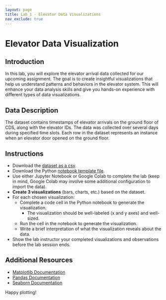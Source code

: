 ```yaml
---
layout: page
title: Lab 1 - Elevator Data Visualizations
nav_exclude: true
---
```


# Elevator Data Visualization

## Introduction

In this lab, you will explore the elevator arrival data collected for our upcoming assignment. The goal is to create insightful visualizations that help us understand patterns and behaviors in the elevator system. This will enhance your data analysis skills and give you hands-on experience with different types of data visualizations.

## Data Description

The dataset contains timestamps of elevator arrivals on the ground floor of CDS, along with the elevator IDs. The data was collected over several days during specified time slots. Each row in the dataset represents an instance when an elevator door opened on the ground floor.

## Instructions

- Download the [dataset as a csv](https://docs.google.com/spreadsheets/d/1VepMqIvBq-_oqa1a4RXY7SlLz2GtK4DpJLnBnA7GKOU/export?format=csv&id=1VepMqIvBq-_oqa1a4RXY7SlLz2GtK4DpJLnBnA7GKOU&gid=1619357510).
- Download the Python [notebook template file](lab1.ipynb).
- Use either Jupyter Notebook or Google Colab to complete the lab (keep in mind, Google Colab may involve some additional configuration to import the data).
- **Create 3 visualizations** (bars, charts, etc.) based on the dataset.
- For each chosen visualization:
  - Complete a code cell in the Python notebook to generate the visualization.
    - The visualization should be well-labeled (x and y axes) and well-sized.
  - Run the cell in the notebook to generate the visualization.
  - Write a brief interpretation of what the visualization reveals about the data.
- Show the lab instructor your completed visualizations and observations before the lab session ends.

## Additional Resources

- [Matplotlib Documentation](https://matplotlib.org/stable/contents.html)
- [Pandas Documentation](https://pandas.pydata.org/pandas-docs/stable/)
- [Seaborn Documentation](https://seaborn.pydata.org/)

Happy plotting!